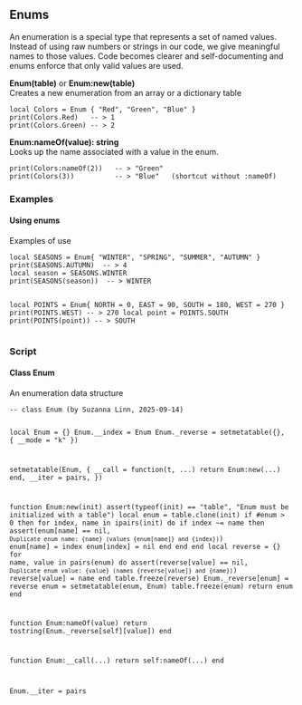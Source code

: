 ## Enums

An enumeration is a special type that represents a set of named values. Instead of using raw numbers or strings in our code, we give meaningful names to those values. Code becomes clearer and self-documenting and enums enforce that only valid values are used.

**Enum(table)** or **Enum:new(table)**  
Creates a new enumeration from an array or a dictionary table
<pre class="language-slua"><code class="language-slua">local Colors = Enum { "Red", "Green", "Blue" }
print(Colors.Red)   -- > 1
print(Colors.Green) -- > 2</code></pre>

**Enum:nameOf(value): string**  
Looks up the name associated with a value in the enum.
<pre class="language-slua"><code class="language-slua">print(Colors:nameOf(2))   -- > "Green"
print(Colors(3))          -- > "Blue"   (shortcut without :nameOf)</code></pre>

### Examples
<div class="script-box beginner">
<h4>Using enums</h4>
<p>Examples of use</p>
<pre class="language-slua"><code class="language-slua">local SEASONS = Enum{ "WINTER", "SPRING", "SUMMER", "AUTUMN" }
print(SEASONS.AUTUMN)  -- > 4
local season = SEASONS.WINTER
print(SEASONS(season))  -- > WINTER

local POINTS = Enum{ NORTH = 0, EAST = 90, SOUTH = 180, WEST = 270 }
print(POINTS.WEST)  -- > 270
local point = POINTS.SOUTH
print(POINTS(point))  -- > SOUTH</code></pre>
</div>

### Script
<div class="script-box advanced">
<h4>Class Enum</h4>
<p>An enumeration data structure</p>
<pre class="language-slua line-numbers"><code class="language-slua">-- class Enum (by Suzanna Linn, 2025-09-14)

local Enum = {}
Enum.__index = Enum
Enum._reverse = setmetatable({}, { __mode = "k" })

setmetatable(Enum, {
	__call = function(t, ...)
		return Enum:new(...)
	end,
	__iter = pairs,
})

function Enum:new(init)
	assert(typeof(init) == "table", "Enum must be initialized with a table")
	local enum = table.clone(init)
	if #enum > 0 then
		for index, name in ipairs(init) do
			if index ~= name then
				assert(enum[name] == nil, `Duplicate enum name: {name} (values {enum[name]} and {index})`)
				enum[name] = index
				enum[index] = nil
			end
		end
	end
	local reverse = {}
	for name, value in pairs(enum) do
		assert(reverse[value] == nil, `Duplicate enum value: {value} (names {reverse[value]} and {name})`)
		reverse[value] = name
	end
	table.freeze(reverse)
	Enum._reverse[enum] = reverse
	enum = setmetatable(enum, Enum)
	table.freeze(enum)
	return enum
end

function Enum:nameOf(value)
	return tostring(Enum._reverse[self][value])
end

function Enum:__call(...)
	return self:nameOf(...)
end

Enum.__iter = pairs
</code></pre>
</div>
